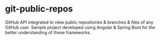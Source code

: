 # git-public-repos

GitHub API integrated to view public repositories & branches & files of any GitHub user.
Sample project developed using Angular & Spring Boot for the better understanding of these frameworks.

